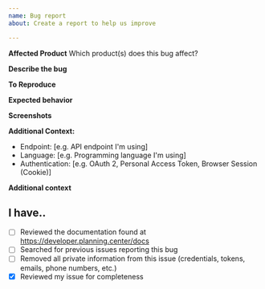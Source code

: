 ```yaml
---
name: Bug report
about: Create a report to help us improve

---
```


**Affected Product**
Which product(s) does this bug affect?
<!-- Pick one: Check-Ins, Giving, Groups, People, Services, Resources, Webhooks -->

<!-- PLEASE DO NOT INCLUDE YOUR CLIENT ID, APPLICATION ID, OR SECRET IN THIS ISSUE. WE WILL REVOKE YOUR TOKEN IF YOU DO. -->

**Describe the bug**
<!--  Provide a clear and concise description of the bug. If it is something that was previously working and suddenly broke your application, please let us know. -->


**To Reproduce**
<!-- Steps to reproduce the behavior:
1. Create a '....'
2. Send this cURL request: '...'
3. Look at this page '....'
-->

**Expected behavior**
<!-- A clear and concise description of what you expected to happen. -->

**Screenshots**
<!-- If applicable, add screenshots to help explain your problem. -->

**Additional Context:**
<!-- (please complete the following information) -->
- Endpoint: [e.g. API endpoint I'm using]
- Language: [e.g. Programming language I'm using]
- Authentication: [e.g. OAuth 2, Personal Access Token, Browser Session (Cookie)]

**Additional context**
<!-- Add any other context about the problem here. -->

## I have..

- [ ] Reviewed the documentation found at https://developer.planning.center/docs
- [ ] Searched for previous issues reporting this bug
- [ ] Removed all private information from this issue (credentials, tokens, emails, phone numbers, etc.)
- [x] Reviewed my issue for completeness